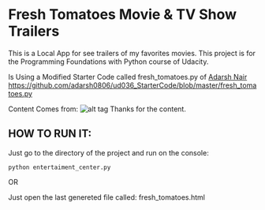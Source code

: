 # Fresh Tomatoes Movie & TV Show Trailers

This is a Local App for see trailers of my favorites movies.
This project is for the Programming Foundations with Python course of Udacity.

Is Using a Modified Starter Code called fresh_tomatoes.py of [Adarsh Nair](https://github.com/adarsh0806)
https://github.com/adarsh0806/ud036_StarterCode/blob/master/fresh_tomatoes.py

Content Comes from:
![alt tag](https://www.themoviedb.org/assets/41bdcf10bbf6f84c0fc73f27b2180b95/images/v4/logos/91x81.png)
Thanks for the content.

## HOW TO RUN IT:

Just go to the directory of the project and run on the console:
```
python entertaiment_center.py

```
OR

Just open the last genereted file called: fresh_tomatoes.html
